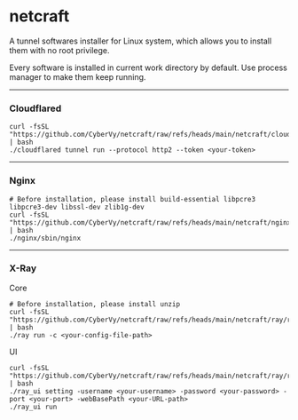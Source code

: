 # netcraft

A tunnel softwares installer for Linux system, which allows you to install them with no root privilege.

Every software is installed in current work directory by default. Use process manager to make them keep running.

---
### Cloudflared
```shell
curl -fsSL "https://github.com/CyberVy/netcraft/raw/refs/heads/main/netcraft/cloudflared/cfd_install.sh" | bash
./cloudflared tunnel run --protocol http2 --token <your-token>
```

---
### Nginx
```shell
# Before installation, please install build-essential libpcre3 libpcre3-dev libssl-dev zlib1g-dev
curl -fsSL "https://github.com/CyberVy/netcraft/raw/refs/heads/main/netcraft/nginx/nginx_install.sh" | bash
./nginx/sbin/nginx
```
---

### X-Ray
Core
```shell
# Before installation, please install unzip
curl -fsSL "https://github.com/CyberVy/netcraft/raw/refs/heads/main/netcraft/ray/ray_install.sh" | bash
./ray run -c <your-config-file-path>
```
UI
```shell
curl -fsSL "https://github.com/CyberVy/netcraft/raw/refs/heads/main/netcraft/ray/ray_ui_install.sh" | bash
./ray_ui setting -username <your-username> -password <your-password> -port <your-port> -webBasePath <your-URL-path>
./ray_ui run
```

